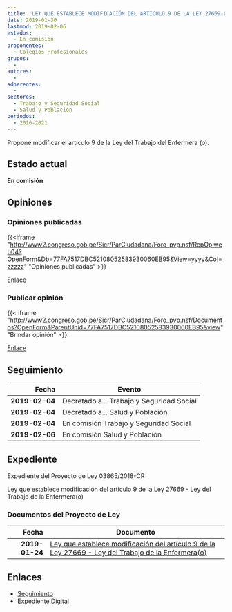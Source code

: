 ```yaml
---
title: "LEY QUE ESTABLECE MODIFICACIÓN DEL ARTÍCULO 9 DE LA LEY 27669-LEY DEL TRABAJO DE LA ENFERMERA (0)"
date: 2019-01-30
lastmod: 2019-02-06
estados: 
  - En comisión
proponentes: 
  - Colegios Profesionales
grupos: 
  - 
autores: 
  - 
adherentes: 
  - 
sectores: 
  - Trabajo y Seguridad Social
  - Salud y Población
periodos: 
  - 2016-2021
---
```


Propone modificar el artículo 9 de la Ley del Trabajo del Enfermera (o).


## Estado actual

**En comisión**

## Opiniones

### Opiniones publicadas

{{<iframe "http://www2.congreso.gob.pe/Sicr/ParCiudadana/Foro_pvp.nsf/RepOpiweb04?OpenForm&Db=77FA7517DBC52108052583930060EB95&View=yyyy&Col=zzzzz" "Opiniones publicadas" >}}

[Enlace](http://www2.congreso.gob.pe/Sicr/ParCiudadana/Foro_pvp.nsf/RepOpiweb04?OpenForm&Db=77FA7517DBC52108052583930060EB95&View=yyyy&Col=zzzzz)
### Publicar opinión

{{< iframe "http://www2.congreso.gob.pe/Sicr/ParCiudadana/Foro_pvp.nsf/Documentos?OpenForm&ParentUnid=77FA7517DBC52108052583930060EB95&view" "Brindar opinión" >}}

[Enlace](http://www2.congreso.gob.pe/Sicr/ParCiudadana/Foro_pvp.nsf/Documentos?OpenForm&ParentUnid=77FA7517DBC52108052583930060EB95&view)

## Seguimiento

| Fecha | Evento |
|------:|--------|
| **2019-02-04** | Decretado a... Trabajo y Seguridad Social|
| **2019-02-04** | Decretado a... Salud y Población|
| **2019-02-04** | En comisión Trabajo y Seguridad Social|
| **2019-02-06** | En comisión Salud y Población|


## Expediente

Expediente del Proyecto de Ley 03865/2018-CR

Ley que establece modificación del artículo 9 de la Ley 27669 - Ley del Trabajo de la Enfermera(o)


### Documentos del Proyecto de Ley

| Fecha | Documento |
|------:|--------|
| **2019-01-24** | [Ley que establece modificación del artículo 9 de la Ley 27669 - Ley del Trabajo de la Enfermera(o)](http://www.leyes.congreso.gob.pe/Documentos/2016_2021/Proyectos_de_Ley_y_de_Resoluciones_Legislativas/PL0386520190124.pdf) |

## Enlaces 

- [Seguimiento](http://www2.congreso.gob.pe/Sicr/TraDocEstProc/CLProLey2016.nsf/f7fff46988ca05b1052578e100829cc7/d13ea1f7a8bb03fe05258393005cac1f?OpenDocument)
- [Expediente Digital](http://www2.congreso.gob.pe/Sicr/TraDocEstProc/CLProLey2016.nsf/f7fff46988ca05b1052578e100829cc7/d13ea1f7a8bb03fe05258393005cac1f?OpenDocument&Click=05257FB7005EB655.eb71d0cf91d8294e05256cdf006b5706/$Body/0.1C6C)
